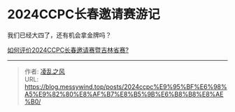 # 2024CCPC长春邀请赛游记

我们已经大四了，还有机会拿金牌吗？

[如何评价2024CCPC长春邀请赛暨吉林省赛?](https://www.zhihu.com/question/656294779/answer/3504726877)

---

> 作者: [凌乱之风](https://github.com/messywind)  
> URL: https://blog.messywind.top/posts/2024ccpc%E9%95%BF%E6%98%A5%E9%82%80%E8%AF%B7%E8%B5%9B%E6%B8%B8%E8%AE%B0/  

